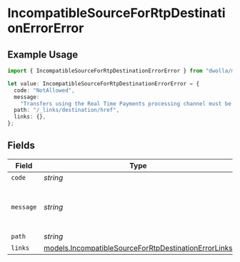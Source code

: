 # IncompatibleSourceForRtpDestinationErrorError

## Example Usage

```typescript
import { IncompatibleSourceForRtpDestinationErrorError } from "dwolla/models";

let value: IncompatibleSourceForRtpDestinationErrorError = {
  code: "NotAllowed",
  message:
    "Transfers using the Real Time Payments processing channel must be funded by a balance",
  path: "/_links/destination/href",
  links: {},
};
```

## Fields

| Field                                                                                                              | Type                                                                                                               | Required                                                                                                           | Description                                                                                                        | Example                                                                                                            |
| ------------------------------------------------------------------------------------------------------------------ | ------------------------------------------------------------------------------------------------------------------ | ------------------------------------------------------------------------------------------------------------------ | ------------------------------------------------------------------------------------------------------------------ | ------------------------------------------------------------------------------------------------------------------ |
| `code`                                                                                                             | *string*                                                                                                           | :heavy_minus_sign:                                                                                                 | N/A                                                                                                                | NotAllowed                                                                                                         |
| `message`                                                                                                          | *string*                                                                                                           | :heavy_minus_sign:                                                                                                 | N/A                                                                                                                | Transfers using the Real Time Payments processing channel must be funded by a balance                              |
| `path`                                                                                                             | *string*                                                                                                           | :heavy_minus_sign:                                                                                                 | N/A                                                                                                                | /_links/destination/href                                                                                           |
| `links`                                                                                                            | [models.IncompatibleSourceForRtpDestinationErrorLinks](../models/incompatiblesourceforrtpdestinationerrorlinks.md) | :heavy_minus_sign:                                                                                                 | N/A                                                                                                                | {}                                                                                                                 |